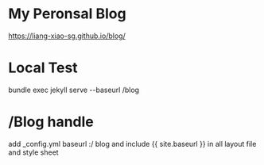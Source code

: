 # My Peronsal Blog 
https://liang-xiao-sg.github.io/blog/

# Local Test
bundle exec jekyll serve --baseurl /blog

# /Blog handle 
add _config.yml baseurl :/ blog
and include {{ site.baseurl }} in all layout file and style sheet


